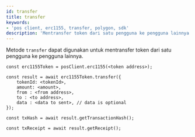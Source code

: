 ```yaml
---
id: transfer
title: transfer
keywords:
- 'pos client, erc1155, transfer, polygon, sdk'
description: 'Mentransfer token dari satu pengguna ke pengguna lainnya.'
---
```


Metode `transfer` dapat digunakan untuk mentransfer token dari satu pengguna ke pengguna lainnya.

```
const erc1155Token = posClient.erc1155(<token address>);

const result = await erc1155Token.transfer({
    tokenId: <tokenId>,
    amount: <amount>,
    from : <from address>,
    to : <to address>,
    data : <data to sent>, // data is optional
});

const txHash = await result.getTransactionHash();

const txReceipt = await result.getReceipt();

```
